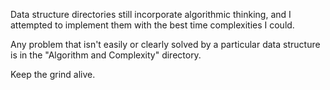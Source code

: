 Data structure directories still incorporate algorithmic thinking, and I attempted to implement them with the best time complexities I could.

Any problem that isn't easily or clearly solved by a particular data structure is in the "Algorithm and Complexity" directory.

Keep the grind alive.
